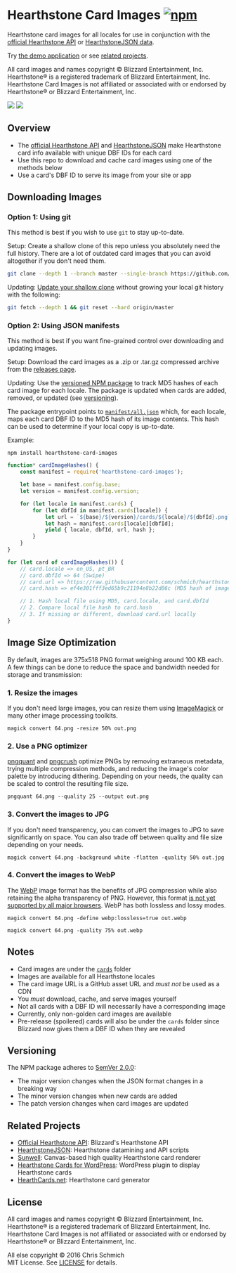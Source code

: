 # Hearthstone Card Images [![npm](https://img.shields.io/npm/v/hearthstone-card-images.svg)](https://www.npmjs.com/package/hearthstone-card-images)

Hearthstone card images for all locales for use in conjunction with the [official Hearthstone API](https://develop.battle.net/documentation/api-reference/hearthstone-game-data-api) or [HearthstoneJSON data](https://hearthstonejson.com/).

Try [the demo application](https://schmich.github.io/hearthstone-card-images/) or see [related projects](#related-projects).

All card images and names copyright © Blizzard Entertainment, Inc. Hearthstone® is a registered trademark of Blizzard Entertainment, Inc. Hearthstone Card Images is not affiliated or associated with or endorsed by Hearthstone® or Blizzard Entertainment, Inc.

![](https://github.com/schmich/hearthstone-card-images/raw/master/cards/en_US/53756.png)
![](https://github.com/schmich/hearthstone-card-images/raw/master/cards/en_US/53496.png)

## Overview

- The [official Hearthstone API](https://develop.battle.net/documentation/api-reference/hearthstone-game-data-api) and [HearthstoneJSON](https://hearthstonejson.com/) make Hearthstone card info available with unique DBF IDs for each card
- Use this repo to download and cache card images using one of the methods below
- Use a card's DBF ID to serve its image from your site or app

## Downloading Images

### Option 1: Using git

This method is best if you wish to use `git` to stay up-to-date.

Setup: Create a shallow clone of this repo unless you absolutely need the full history. There are a lot of outdated card images that you can avoid altogether if you don't need them.

```bash
git clone --depth 1 --branch master --single-branch https://github.com/schmich/hearthstone-card-images
```

Updating: [Update your shallow clone](https://stackoverflow.com/a/41081908) without growing your local git history with the following:

```bash
git fetch --depth 1 && git reset --hard origin/master
```

### Option 2: Using JSON manifests

This method is best if you want fine-grained control over downloading and updating images.

Setup: Download the card images as a .zip or .tar.gz compressed archive from the [releases page](https://github.com/schmich/hearthstone-card-images/releases).

Updating: Use the [versioned NPM package](https://www.npmjs.com/package/hearthstone-card-images) to track MD5 hashes of each card image for each locale. The package is updated when cards are added, removed, or updated (see [versioning](#versioning)).

The package entrypoint points to [`manifest/all.json`](manifest/all.json) which, for each locale, maps each card DBF ID to the MD5 hash of its image contents. This hash can be used to determine if your local copy is up-to-date.

Example:

`npm install hearthstone-card-images`

```js
function* cardImageHashes() {
    const manifest = require('hearthstone-card-images');

    let base = manifest.config.base;
    let version = manifest.config.version;

    for (let locale in manifest.cards) {
        for (let dbfId in manifest.cards[locale]) {
            let url = `${base}/${version}/cards/${locale}/${dbfId}.png`;
            let hash = manifest.cards[locale][dbfId];
            yield { locale, dbfId, url, hash };
        }
    }
}

for (let card of cardImageHashes()) {
    // card.locale => en_US, pt_BR
    // card.dbfId => 64 (Swipe)
    // card.url => https://raw.githubusercontent.com/schmich/hearthstone-card-images/5.0.0/cards/en_US/64.png
    // card.hash => ef4e301fff3ed65b9c21194e8b22d06c (MD5 hash of image contents)

    // 1. Hash local file using MD5, card.locale, and card.dbfId
    // 2. Compare local file hash to card.hash
    // 3. If missing or different, download card.url locally
}
```

## Image Size Optimization

By default, images are 375x518 PNG format weighing around 100 KB each. A few things can be done to reduce the space and bandwidth needed for storage and transmission:

### 1. Resize the images

If you don't need large images, you can resize them using [ImageMagick](https://imagemagick.org/index.php) or many other image processing toolkits.

`magick convert 64.png -resize 50% out.png`

### 2. Use a PNG optimizer

[pngquant](https://pngquant.org/) and [pngcrush](https://pmt.sourceforge.io/pngcrush/) optimize PNGs by removing extraneous metadata, trying multiple compression methods, and reducing the image's color palette by introducing dithering. Depending on your needs, the quality can be scaled to control the resulting file size.

`pngquant 64.png --quality 25 --output out.png`

### 3. Convert the images to JPG

If you don't need transparency, you can convert the images to JPG to save significantly on space. You can also trade off between quality and file size depending on your needs.

`magick convert 64.png -background white -flatten -quality 50% out.jpg`

### 4. Convert the images to WebP

The [WebP](https://en.wikipedia.org/wiki/WebP) image format has the benefits of JPG compression while also retaining the alpha transparency of PNG. However, this format [is not yet supported by all major browsers](https://caniuse.com/#search=webp). WebP has both lossless and lossy modes.

`magick convert 64.png -define webp:lossless=true out.webp`

`magick convert 64.png -quality 75% out.webp`

## Notes

- Card images are under the [`cards`](cards) folder
- Images are available for all Hearthstone locales
- The card image URL is a GitHub asset URL and *must not* be used as a CDN
- You *must* download, cache, and serve images yourself
- Not all cards with a DBF ID will necessarily have a corresponding image
- Currently, only non-golden card images are available
- Pre-release (spoilered) cards will also be under the `cards` folder since Blizzard now gives them a DBF ID when they are revealed

## Versioning

The NPM package adheres to [SemVer 2.0.0](http://semver.org/spec/v2.0.0.html):
- The major version changes when the JSON format changes in a breaking way
- The minor version changes when new cards are added
- The patch version changes when card images are updated

## Related Projects

- [Official Hearthstone API](https://develop.battle.net/documentation/api-reference/hearthstone-game-data-api): Blizzard's Hearthstone API
- [HearthstoneJSON](https://github.com/HearthSim/hearthstonejson): Hearthstone datamining and API scripts
- [Sunwell](https://github.com/HearthSim/Sunwell): Canvas-based high quality Hearthstone card renderer
- [Hearthstone Cards for WordPress](https://github.com/flowdee/hearthstone-cards): WordPress plugin to display Hearthstone cards
- [HearthCards.net](http://hearthcards.net/): Hearthstone card generator

## License

All card images and names copyright © Blizzard Entertainment, Inc. Hearthstone® is a registered trademark of Blizzard Entertainment, Inc. Hearthstone Card Images is not affiliated or associated with or endorsed by Hearthstone® or Blizzard Entertainment, Inc.

All else copyright © 2016 Chris Schmich  \
MIT License. See [LICENSE](LICENSE) for details.
